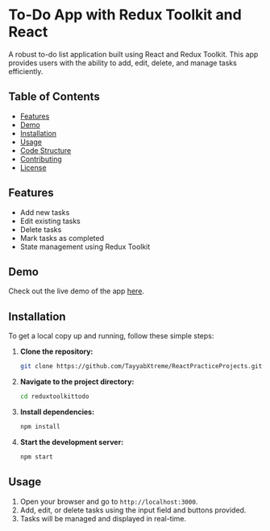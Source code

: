 # To-Do App with Redux Toolkit and React

A robust to-do list application built using React and Redux Toolkit. This app provides users with the ability to add, edit, delete, and manage tasks efficiently.

## Table of Contents

- [Features](#features)
- [Demo](#demo)
- [Installation](#installation)
- [Usage](#usage)
- [Code Structure](#code-structure)
- [Contributing](#contributing)
- [License](#license)

## Features

- Add new tasks
- Edit existing tasks
- Delete tasks
- Mark tasks as completed
- State management using Redux Toolkit

## Demo

Check out the live demo of the app [here](#).

## Installation

To get a local copy up and running, follow these simple steps:

1. **Clone the repository:**
    ```sh
    git clone https://github.com/TayyabXtreme/ReactPracticeProjects.git
    ```
2. **Navigate to the project directory:**
    ```sh
    cd reduxtoolkittodo
    ```
3. **Install dependencies:**
    ```sh
    npm install
    ```
4. **Start the development server:**
    ```sh
    npm start
    ```

## Usage

1. Open your browser and go to `http://localhost:3000`.
2. Add, edit, or delete tasks using the input field and buttons provided.
3. Tasks will be managed and displayed in real-time.


